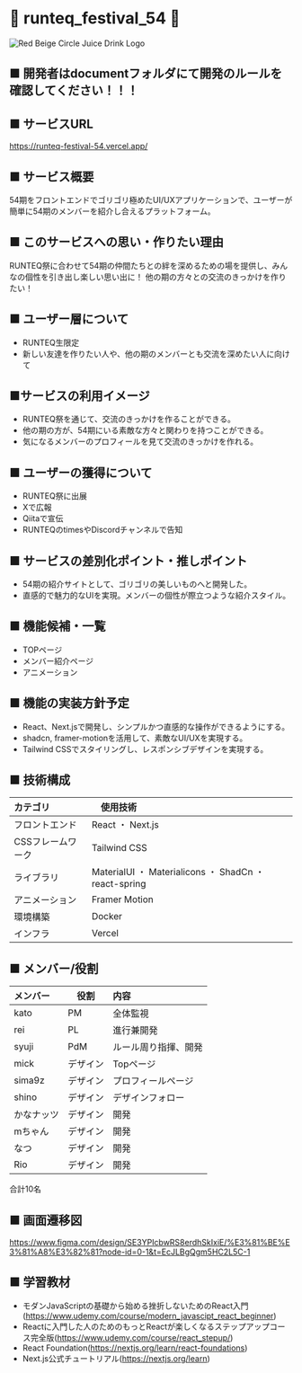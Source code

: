 # 🍓 runteq_festival_54 🍓

![Red Beige Circle Juice Drink Logo](https://github.com/user-attachments/assets/9359f6df-e04c-4595-b046-0091feacd180)

## ■ 開発者はdocumentフォルダにて開発のルールを確認してください！！！

## ■ サービスURL
https://runteq-festival-54.vercel.app/

## ■ サービス概要
54期をフロントエンドでゴリゴリ極めたUI/UXアプリケーションで、ユーザーが簡単に54期のメンバーを紹介し合えるプラットフォーム。

## ■ このサービスへの思い・作りたい理由
RUNTEQ祭に合わせて54期の仲間たちとの絆を深めるための場を提供し、みんなの個性を引き出し楽しい思い出に！
他の期の方々との交流のきっかけを作りたい！

## ■ ユーザー層について
- RUNTEQ生限定
- 新しい友達を作りたい人や、他の期のメンバーとも交流を深めたい人に向けて

## ■サービスの利用イメージ
- RUNTEQ祭を通じて、交流のきっかけを作ることができる。
- 他の期の方が、54期にいる素敵な方々と関わりを持つことができる。
- 気になるメンバーのプロフィールを見て交流のきっかけを作れる。

## ■ ユーザーの獲得について
- RUNTEQ祭に出展
- Xで広報
- Qiitaで宣伝
- RUNTEQのtimesやDiscordチャンネルで告知

## ■ サービスの差別化ポイント・推しポイント
- 54期の紹介サイトとして、ゴリゴリの美しいものへと開発した。
- 直感的で魅力的なUIを実現。メンバーの個性が際立つような紹介スタイル。

## ■ 機能候補・一覧
- TOPページ
- メンバー紹介ページ
- アニメーション

## ■ 機能の実装方針予定
- React、Next.jsで開発し、シンプルかつ直感的な操作ができるようにする。
- shadcn, framer-motionを活用して、素敵なUI/UXを実現する。
- Tailwind CSSでスタイリングし、レスポンシブデザインを実現する。

## ■ 技術構成
| カテゴリ |　使用技術　|
|:-------|:-------|
|フロントエンド|React ・ Next.js|
|CSSフレームワーク|Tailwind CSS|
|ライブラリ|MaterialUI ・ Materialicons ・ ShadCn ・ react-spring|
|アニメーション|Framer Motion|
|環境構築|Docker|
|インフラ|Vercel|

## ■ メンバー/役割
| メンバー |　役割　| 内容 |
|:-------|:-------|:-------|
|kato|PM|全体監視|
|rei|PL|進行兼開発|
|syuji|PdM|ルール周り指揮、開発|
|mick|デザイン|Topページ|
|sima9z|デザイン|プロフィールページ|
|shino|デザイン|デザインフォロー|
|かなナッツ|デザイン|開発|
|mちゃん|デザイン|開発|
|なつ|デザイン|開発|
|Rio|デザイン|開発|

合計10名


## ■ 画面遷移図
https://www.figma.com/design/SE3YPIcbwRS8erdhSkIxiE/%E3%81%BE%E3%81%A8%E3%82%81?node-id=0-1&t=EcJLBgQgm5HC2L5C-1

## ■ 学習教材
- モダンJavaScriptの基礎から始める挫折しないためのReact入門(https://www.udemy.com/course/modern_javascipt_react_beginner)
- Reactに入門した人のためのもっとReactが楽しくなるステップアップコース完全版(https://www.udemy.com/course/react_stepup/)
- React Foundation(https://nextjs.org/learn/react-foundations)
- Next.js公式チュートリアル(https://nextjs.org/learn)
